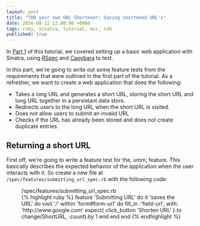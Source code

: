 ```yaml
---
layout: post
title: "TDD your own URL Shortener: Saving shortened URL's"
date: 2016-08-22 12:00:00 +0000
tags: ruby, sinatra, tutorial, mvc, tdd
published: true
---
```


In [Part 1](/2016/08/21/make-your-own-url-shortener-1.html) of this tutorial, we covered setting up a basic web application with Sinatra, using [RSpec](https://www.relishapp.com/rspec) and [Capybara](https://github.com/jnicklas/capybara) to test.

In this part, we're going to write out some feature tests from the requirements that were outlined in the first part of the tutorial. As a refresher, we want to create a web application that does the following:

- Takes a long URL and generates a short URL, storing the short URL and long URL together in a persistant data store.
- Redirects users to the long URL when the short URL is visited.
- Does not allow users to submit an invalid URL
- Checks if the URL has already been stored and does not create duplicate entries.

## Returning a short URL

First off, we're going to write a feature test for the, umm, feature. This basically describes the expected behavior of the application when the user interacts with it. So create a new file at `/spec/features/submitting_url_spec.rb` with the following code:

<figure>
	<figcaption>/spec/features/submitting_url_spec.rb</figcaption>
	{% highlight ruby %}
		feature 'Submitting URL' do
			it 'saves the URL' do
				visit '/'
				within 'form#form-url' do
					fill_in :'field-url', with: 'http://www.google.com'
					expect{ click_button 'Shorten URL' }.to change(ShortURL, :count).by 1
				end
			end
		end
	{% endhighlight %}
</figure>